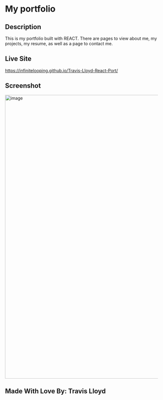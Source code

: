 # My portfolio

## Description
This is my portfolio built with REACT. There are pages to view about me, my projects, my resume, as well as a page to contact me. 

## Live Site
https://infinitelooping.github.io/Travis-Lloyd-React-Port/

## Screenshot

<img width="936" alt="image" src="https://user-images.githubusercontent.com/88291158/152906679-b399574d-a621-4e59-8aa0-406ed7bf6edd.png">


## Made With Love By: Travis Lloyd
